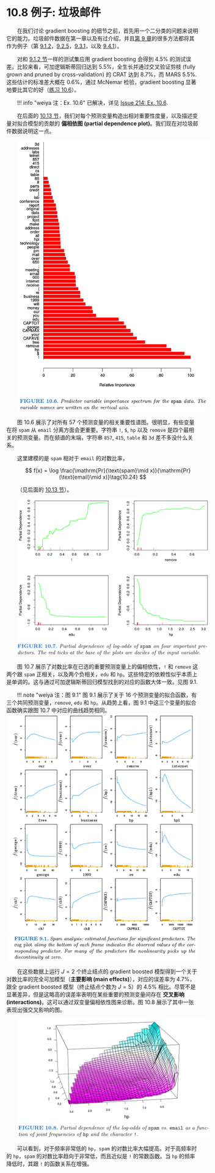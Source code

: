 # 10.8 例子: 垃圾邮件

<style>p{text-indent:2em;2}</style>

在我们讨论 gradient boosting 的细节之前，首先用一个二分类的问题来说明它的能力。垃圾邮件数据在第一章以及有过介绍，并且[第 9 章](/09-Additive-Models-Trees-and-Related-Methods/9.0-Introduction/index.html)的很多方法都将其作为例子（第 [9.1.2](/09-Additive-Models-Trees-and-Related-Methods/9.1-Generalized-Additive-Models/index.html#_3)，[9.2.5](/09-Additive-Models-Trees-and-Related-Methods/9.2-Tree-Based-Methods/index.html#_14)，[9.3.1](/09-Additive-Models-Trees-and-Related-Methods/9.3-PRIM/index.html#_1)，以及 [9.4.1](/09-Additive-Models-Trees-and-Related-Methods/9.4-MARS/index.html#_1)）。

对和 [9.1.2 节](/09-Additive-Models-Trees-and-Related-Methods/9.1-Generalized-Additive-Models/index.html#_3)一样的测试集应用 gradient boosting 会得到 4.5% 的测试误差。比较来看，可加逻辑斯蒂回归达到 5.5%，全生长并通过交叉验证剪枝 (fully grown and pruned by cross-validation) 的 CRAT 达到 8.7%，而 MARS 5.5%. 这些估计的标准差大概在 0.6%，通过 McNemar 检验，gradient boosting 显著地要比其它的好（[练习 10.6](https://github.com/szcf-weiya/ESL-CN/issues/214)）。

!!! info "weiya 注：Ex. 10.6"
    已解决，详见 [Issue 214: Ex. 10.6](https://github.com/szcf-weiya/ESL-CN/issues/214).

在后面的 [10.13 节](/10-Boosting-and-Additive-Trees/10.13-Interpretation/index.html)，我们对每个预测变量构造出相对重要性度量，以及描述变量对拟合模型的贡献的 **偏相依图 (partial dependence plot)**。我们现在对垃圾邮件数据说明这一点。

![](../img/10/fig10.6.png)

图 10.6 展示了对所有 57 个预测变量的相关重要性谱图。很明显，有些变量在将 `spam` 从 `email` 分离方面会更重要。字符串 `!`, `$`, `hp` 以及 `remove` 是四个最相关的预测变量。而在频谱的末端，字符串 `857`, `415`, `table` 和 `3d` 差不多没什么关系。

这里建模的是 `spam` 相对于 `email` 的对数比率，

$$
f(x) = \log \frac{\mathrm{Pr}(\text{spam}\mid x)}{\mathrm{Pr}(\text{email}\mid x)}\tag{10.24}
$$

（见后面的 [10.13 节](/10-Boosting-and-Additive-Trees/10.13-Interpretation/index.html)）。

![](../img/10/fig10.7.png)

图 10.7 展示了对数比率在已选的重要预测变量上的偏相依性，`!` 和 `remove` 这两个跟 `spam` 正相关，以及两个负相关，`edu` 和 `hp`。这些特定的依赖性似乎本质上是单调的。这与通过可加逻辑斯蒂回归模型找到的对应的函数大体一致。见图 9.1.

!!! note "weiya 注：图 9.1"
    图 9.1 展示了关于 16 个预测变量的拟合函数，有三个共同预测变量，`remove`, `edu` 和 `hp`。从趋势上看，图 9.1 中这三个变量的拟合函数确实跟图 10.7 中对应的曲线趋势相同。
    ![](../img/09/fig9.1.png)
    

在这些数据上运行 $J=2$ 个终止结点的 gradient boosted 模型得到一个关于对数比率的完全可加模型（**主要影响 (main effects)**），对应的误差率为 4.7%，跟全 gradient boosted 模型（终止结点个数为 $J=5$）的 4.5% 相比。尽管不是显著差异，但是这略高的误差率表明在某些重要的预测变量间存在 **交叉影响 (interactions)**。这可以通过双变量偏相依性图来诊断。图 10.8 展示了其中一张表现出强交叉影响的图。

![](../img/10/fig10.8.png)

可以看到，对于频率非常低的 `hp`，`spam` 的对数比率大幅提高。对于高频率时的 `hp`，`spam` 的对数比率趋向于非常低，而且近似是 `!` 的常数函数。当 `hp` 的频率降低时，其跟 `!` 的函数关系在增强。 